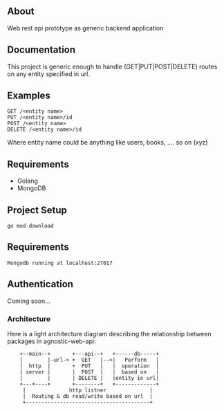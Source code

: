 ## About

Web rest api prototype as generic backend application

## Documentation
This project is generic enough to handle (GET|PUT|POST|DELETE) routes on any entity specified in url. 

## Examples
```
GET /<entity name>
PUT /<entity name>/id
POST /<entity name>
DELETE /<entity name>/id
```
Where entity name could be anything like users, books, .... so on (xyz)

## Requirements
- Golang
- MongoDB 

## Project Setup
```
go mod download
```

## Requirements
```
Mongodb running at localhost:27017
```

## Authentication 
Coming soon...

### Architecture
Here is a light architecture diagram describing the relationship between packages in agnostic-web-api:

```
    +--main--+       +---api--+   +------db-----+   
    |        |-url-> +  GET   |-->|   Perform   |   
    |  http  |       +  PUT   |   |  operation  |    
    | server |       |  POST  |   |  based on   | 
    |        |       | DELETE |   |entity in url|
    +---+----+       +--------+   +-------------+
     |              http listner              |
     |  Routing & db read/write based on url  |
     +----------------------------------------+
```